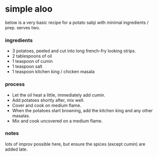 # simple aloo
below is a very basic recipe for a potato sabji with minimal ingredients / prep. serves two.

### ingredients
* 3 potatoes, peeled and cut into long french-fry looking strips.
* 2 tablespoons of oil
* 1 teaspoon of cumin
* 1 teaspoon salt
* 1 teaspoon kitchen king / chicken masala

### process
* Let the oil heat a little, immediately add cumin.
* Add potatoes shortly after, mix well. 
* Cover and cook on medium flame. 
* When the potatoes start browning, add the kitchen king and any other masalas.
* Mix and cook uncovered on a medium flame.

### notes 
lots of improv possible here, but ensure the spices (except cumin) are added late.
